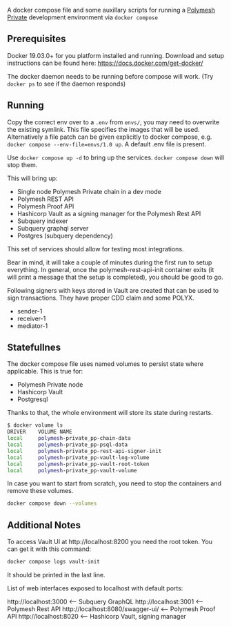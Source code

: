 A docker compose file and some auxillary scripts for running a [Polymesh Private](https://polymesh.network/) development environment via `docker compose`

## Prerequisites

Docker 19.03.0+ for you platform installed and running. Download and setup instructions can be found here: <https://docs.docker.com/get-docker/>

The docker daemon needs to be running before compose will work. (Try `docker ps` to see if the daemon responds)

## Running

Copy the correct env over to a `.env` from `envs/`, you may need to overwrite the existing symlink. This file specifies the images that will be used. Alternatively a file patch can be given explicitly to docker compose, e.g. `docker compose --env-file=envs/1.0 up`. A default .env file is present.

Use `docker compose up -d` to bring up the services. `docker compose down` will stop them.

This will bring up:

- Single node Polymesh Private chain in a dev mode
- Polymesh REST API
- Polymesh Proof API
- Hashicorp Vault as a signing manager for the Polymesh Rest API
- Subquery indexer
- Subquery graphql server
- Postgres (subquery dependency)

This set of services should allow for testing most integrations.

Bear in mind, it will take a couple of minutes during the first run to setup everything. In general, once the polymesh-rest-api-init container exits (it will print a message that the setup is completed), you should be good to go.

Following signers with keys stored in Vault are created that can be used to sign transactions. They have proper CDD claim and some POLYX.

- sender-1
- receiver-1
- mediator-1

## Statefullnes

The docker compose file uses named volumes to persist state where applicable. This is true for:

- Polymesh Private node
- Hashicorp Vault
- Postgresql

Thanks to that, the whole environment will store its state during restarts.

```sh
$ docker volume ls
DRIVER    VOLUME NAME
local     polymesh-private_pp-chain-data
local     polymesh-private_pp-psql-data
local     polymesh-private_pp-rest-api-signer-init
local     polymesh-private_pp-vault-log-volume
local     polymesh-private_pp-vault-root-token
local     polymesh-private_pp-vault-volume
```

In case you want to start from scratch, you need to stop the containers and remove these volumes.

```sh
docker compose down --volumes
```

## Additional Notes

To access Vault UI at http://localhost:8200 you need the root token. You can get it with this command:

```sh
docker compose logs vault-init 
```

It should be printed in the last line.

List of web interfaces exposed to localhost with default ports:

http://localhost:3000 <-- Subquery GraphQL
http://localhost:3001 <-- Polymesh Rest API
http://localhost:8080/swagger-ui/ <-- Polymesh Proof API
http://localhost:8020 <-- Hashicorp Vault, signing manager